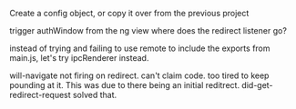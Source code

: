 Create a config object, or copy it over from the previous project

trigger authWindow from the ng view
where does the redirect listener go?

instead of trying and failing to use remote to include the exports from main.js, let's try ipcRenderer instead.

will-navigate not firing on redirect.  can't claim code.
too tired to keep pounding at it.
This was due to there being an initial reditrect.  did-get-redirect-request solved that.